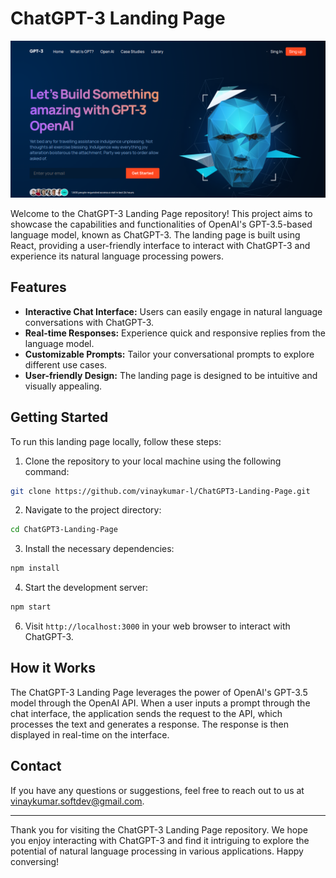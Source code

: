 # ChatGPT-3 Landing Page

![ChatGPT-3 Landing Page](./src//assets/assets/chatgpt3-landing-page.png)

Welcome to the ChatGPT-3 Landing Page repository! This project aims to showcase the capabilities and functionalities of OpenAI's GPT-3.5-based language model, known as ChatGPT-3. The landing page is built using React, providing a user-friendly interface to interact with ChatGPT-3 and experience its natural language processing powers.

## Features

- **Interactive Chat Interface:** Users can easily engage in natural language conversations with ChatGPT-3.
- **Real-time Responses:** Experience quick and responsive replies from the language model.
- **Customizable Prompts:** Tailor your conversational prompts to explore different use cases.
- **User-friendly Design:** The landing page is designed to be intuitive and visually appealing.

## Getting Started

To run this landing page locally, follow these steps:

1. Clone the repository to your local machine using the following command:

```bash
git clone https://github.com/vinaykumar-l/ChatGPT3-Landing-Page.git
```

2. Navigate to the project directory:

```bash
cd ChatGPT3-Landing-Page
```

3. Install the necessary dependencies:

```bash
npm install
```

4. Start the development server:

```bash
npm start
```

6. Visit `http://localhost:3000` in your web browser to interact with ChatGPT-3.

## How it Works

The ChatGPT-3 Landing Page leverages the power of OpenAI's GPT-3.5 model through the OpenAI API. When a user inputs a prompt through the chat interface, the application sends the request to the API, which processes the text and generates a response. The response is then displayed in real-time on the interface.

## Contact

If you have any questions or suggestions, feel free to reach out to us at [vinaykumar.softdev@gmail.com](vinaykumar.softdev@gmail.com).

---

Thank you for visiting the ChatGPT-3 Landing Page repository. We hope you enjoy interacting with ChatGPT-3 and find it intriguing to explore the potential of natural language processing in various applications. Happy conversing!

